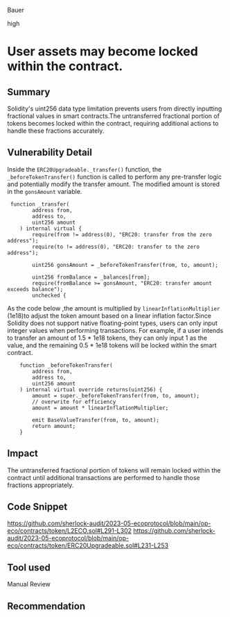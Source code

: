 Bauer

high

# User assets may become locked within the contract.

## Summary
Solidity's uint256 data type limitation prevents users from directly inputting fractional values in smart contracts.The untransferred fractional portion of tokens becomes locked within the contract, requiring additional actions to handle these fractions accurately.

## Vulnerability Detail
Inside the `ERC20Upgradeable._transfer()` function, the `_beforeTokenTransfer()` function is called to perform any pre-transfer logic and potentially modify the transfer amount.  The modified amount is stored in the `gonsAmount` variable.
```solidity
 function _transfer(
        address from,
        address to,
        uint256 amount
    ) internal virtual {
        require(from != address(0), "ERC20: transfer from the zero address");
        require(to != address(0), "ERC20: transfer to the zero address");

        uint256 gonsAmount = _beforeTokenTransfer(from, to, amount);

        uint256 fromBalance = _balances[from];
        require(fromBalance >= gonsAmount, "ERC20: transfer amount exceeds balance");
        unchecked {
```
As the code below ,the amount is multiplied by `linearInflationMultiplier` (1e18)to adjust the token amount based on a linear inflation factor.Since Solidity does not support native floating-point types, users can only input integer values when performing transactions. For example, if a user intends to transfer an amount of 1.5 * 1e18 tokens, they can only input 1 as the value, and the remaining 0.5 * 1e18 tokens will be locked within the smart contract.
```solidity
    function _beforeTokenTransfer(
        address from,
        address to,
        uint256 amount
    ) internal virtual override returns(uint256) {
        amount = super._beforeTokenTransfer(from, to, amount);
        // overwrite for efficiency
        amount = amount * linearInflationMultiplier;

        emit BaseValueTransfer(from, to, amount);
        return amount;
    }

```

## Impact
The untransferred fractional portion of tokens will remain locked within the contract until additional transactions are performed to handle those fractions appropriately.
## Code Snippet
https://github.com/sherlock-audit/2023-05-ecoprotocol/blob/main/op-eco/contracts/token/L2ECO.sol#L291-L302
https://github.com/sherlock-audit/2023-05-ecoprotocol/blob/main/op-eco/contracts/token/ERC20Upgradeable.sol#L231-L253
## Tool used

Manual Review

## Recommendation
